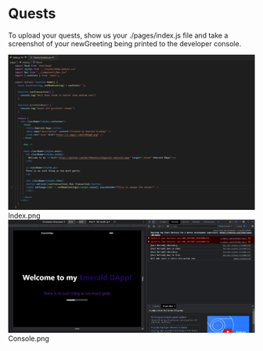 # Quests

To upload your quests, show us your ./pages/index.js file and take a screenshot of your newGreeting being printed to the developer console.

![](https://github.com/DarthNoobius/beginner-emerald-dapp-quests/blob/main/Chapter%202/Images/Day%204%20index.png)
Index.png
![](https://github.com/DarthNoobius/beginner-emerald-dapp-quests/blob/main/Chapter%202/Images/Day%204%20Console.png)
Console.png
